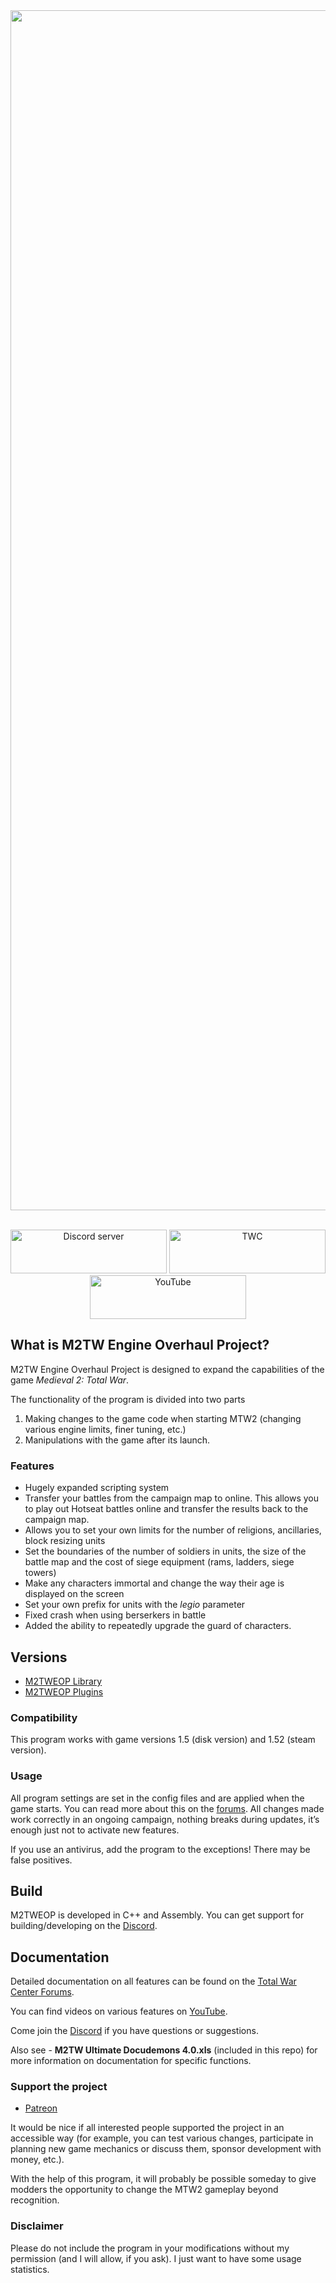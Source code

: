 
<div align="center">
    <a href="https://www.twcenter.net/forums/forumdisplay.php?2296-M2TW-Engine-Overhaul-Project"><img src="https://i.imgur.com/wUioNfJ.png" width="1920" alt="EOP" /></a>
    <br>
    <br>
  <p>
    <a href="https://discord.gg/AfFNeQhf"><img src="https://i.imgur.com/lWD9kdU.png" alt="Discord server" width="250" height="70"></a>
    <a href="https://www.twcenter.net/forums/forumdisplay.php?2296-M2TW-Engine-Overhaul-Project"><img src="https://i.imgur.com/rvo91ZR.png" alt="TWC" width="250" height="70"/></a>
    <a href="https://www.youtube.com/channel/UCMyHomaKeeGR4ZPGrBo9dYw"><img src="https://i.imgur.com/iwypXWd.png" alt="YouTube" width="250" height="70"/></a>
  </p>
</div>

## What is M2TW Engine Overhaul Project?

M2TW Engine Overhaul Project is designed to expand the capabilities of the game *Medieval 2: Total War*.

The functionality of the program is divided into two parts

1. Making changes to the game code when starting MTW2 (changing various engine limits, finer tuning, etc.)
2. Manipulations with the game after its launch.



### Features

* Hugely expanded scripting system
* Transfer your battles from the campaign map to online. This allows you to play out Hotseat battles online and transfer the results back to the campaign map.
* Allows you to set your own limits for the number of religions, ancillaries, block resizing units
* Set the boundaries of the number of soldiers in units, the size of the battle map and the cost of siege equipment (rams, ladders, siege towers)
* Make any characters immortal and change the way their age is displayed on the screen
* Set your own prefix for units with the *legio* parameter
* Fixed crash when using berserkers in battle
* Added the ability to repeatedly upgrade the guard of characters.

## Versions
* [M2TWEOP Library](https://github.com/youneuoy/M2TWEOP-library)
* [M2TWEOP Plugins](https://github.com/youneuoy/M2TWEOP-luaPlugin)

### Compatibility

This program works with game versions 1.5 (disk version) and 1.52 (steam version).

### Usage

All program settings are set in the config files and are applied when the game starts. You can read more about this on the [forums](https://www.twcenter.net/forums/showthread.php?803575-Download-links-important-information-and-instructions-for-the-program-in-pictures).
All changes made work correctly in an ongoing campaign, nothing breaks during updates, it’s enough just not to activate new features.

If you use an antivirus, add the program to the exceptions! There may be false positives.

## Build
M2TWEOP is developed in C++ and Assembly. You can get support for building/developing on the [Discord](https://discord.gg/AfFNeQhf).

## Documentation
Detailed documentation on all features can be found on the [Total War Center Forums](https://www.twcenter.net/forums/showthread.php?803575-Download-links-important-information-and-instructions-for-the-program-in-pictures).

You can find videos on various features on [YouTube](https://www.youtube.com/channel/UCMyHomaKeeGR4ZPGrBo9dYw).

Come join the [Discord](https://discord.gg/AfFNeQhf) if you have questions or suggestions.

Also see - **M2TW Ultimate Docudemons 4.0.xls** (included in this repo) for more information on documentation for specific functions.

### Support the project

* [Patreon](https://www.patreon.com/m2tweop)

It would be nice if all interested people supported the project in an accessible way (for example, you can test various changes, participate in planning new game mechanics or discuss them, sponsor development with money, etc.).

With the help of this program, it will probably be possible someday to give modders the opportunity to change the MTW2 gameplay beyond recognition.


### Disclaimer

Please do not include the program in your modifications without my permission (and I will allow, if you ask). I just want to have some usage statistics.
